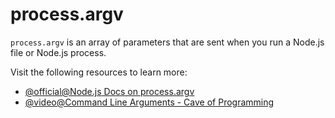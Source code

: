 # process.argv

`process.argv` is an array of parameters that are sent when you run a Node.js file or Node.js process.

Visit the following resources to learn more:

- [@official@Node.js Docs on process.argv](https://nodejs.org/docs/latest/api/process.html#processargv)
- [@video@Command Line Arguments - Cave of Programming](https://youtu.be/nr7i2HOAjeE)

